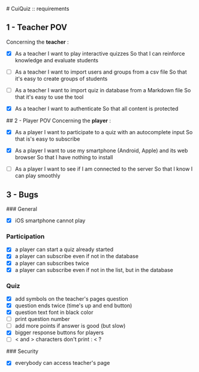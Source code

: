 # CuiQuiz :: requirements

## 1 - Teacher POV
Concerning the **teacher** :
- [X]   As a teacher
		I want to play interactive quizzes
		So that I can reinforce knowledge and evaluate students

- [ ] 	As a teacher
		I want to import users and groups from a csv file
		So that it's easy to create groups of students

- [ ] 	As a teacher
		I want to import quiz in database from a Markdown file
		So that it's easy to use the tool

- [X]	As a teacher
		I want to authenticate
		So that all content is protected

## 2 - Player POV
Concerning the **player** :		
- [X] 	As a player
		I want to participate to a quiz with an autocomplete input
		So that is's easy to subscribe

- [X]	As a player
		I want to use my smartphone (Android, Apple) and its web browser
		So that I have nothing to install

- [ ]	As a player
		I want to see if I am connected to the server
		So that I know I can play smoothly


## 3 - Bugs
### General
- [X] iOS smartphone cannot play

### Participation
- [X] a player can start a quiz already started
- [X] a player can subscribe even if not in the database
- [X] a player can subscribes twice
- [X] a player can subscribe even if not in the list, but in the database

### Quiz
- [X] add symbols on the teacher's pages question
- [X] question ends twice (time's up and end button)
- [X] question text font in black color
- [ ] print question number
- [ ] add more points if answer is good (but slow)
- [X] bigger response buttons for players
- [ ] < and > characters don't print : &lt; ?

### Security
- [X] everybody can access teacher's page



